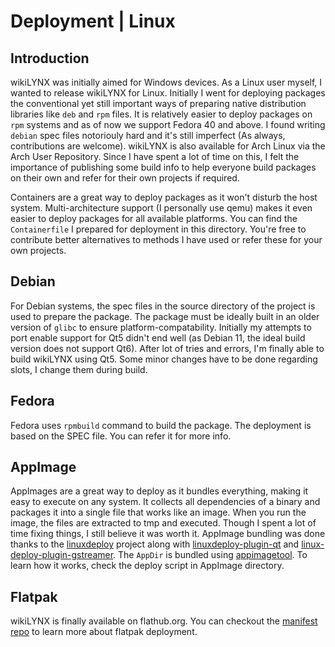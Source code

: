 # Deployment | Linux

## Introduction

wikiLYNX was initially aimed for Windows devices. As a Linux user myself, I wanted to release wikiLYNX for Linux. Initially I went for deploying packages the conventional yet still important ways of preparing native distribution libraries like `deb` and `rpm` files. It is relatively easier to deploy packages on `rpm` systems and as of now we support Fedora 40 and above. I found writing `debian` spec files notoriouly hard and it's still imperfect (As always, contributions are welcome). wikiLYNX is also available for Arch Linux via the Arch User Repository. Since I have spent a lot of time on this, I felt the importance of publishing some build info to help everyone build packages on their own and refer for their own projects if required.

Containers are a great way to deploy packages as it won't disturb the host system. Multi-architecture support (I personally use qemu) makes it even easier to deploy packages for all available platforms. You can find the `Containerfile` I prepared for deployment in this directory. You're free to contribute better alternatives to methods I have used or refer these for your own projects.

## Debian

For Debian systems, the spec files in the source directory of the project is used to prepare the package. The package must be ideally built in an older version of `glibc` to ensure platform-compatability. Initially my attempts to port enable support for Qt5 didn't end well (as Debian 11, the ideal build version does not support Qt6). After lot of tries and errors, I'm finally able to build wikiLYNX using Qt5. Some minor changes have to be done regarding slots, I change them during build.

## Fedora

Fedora uses `rpmbuild` command to build the package. The deployment is based on the SPEC file. You can refer it for more info.

## AppImage

AppImages are a great way to deploy as it bundles everything, making it easy to execute on any system. It collects all dependencies of a binary and packages it into a single file that works like an image. When you run the image, the files are extracted to tmp and executed. Though I spent a lot of time fixing things, I still believe it was worth it. AppImage bundling was done thanks to the [linuxdeploy](https://github.com/linuxdeploy/linuxdeploy) project along with [linuxdeploy-plugin-qt](https://github.com/linuxdeploy/linuxdeploy-plugin-qt) and [linux-deploy-plugin-gstreamer](https://github.com/linuxdeploy/linuxdeploy-plugin-gstreamer). The `AppDir` is bundled using [appimagetool](https://github.com/AppImage/appimagetool). To learn how it works, check the deploy script in AppImage directory.

## Flatpak

wikiLYNX is finally available on flathub.org. You can checkout the [manifest repo](https://github.com/flathub/in.org.dawn.wikilynx) to learn more about flatpak deployment.
